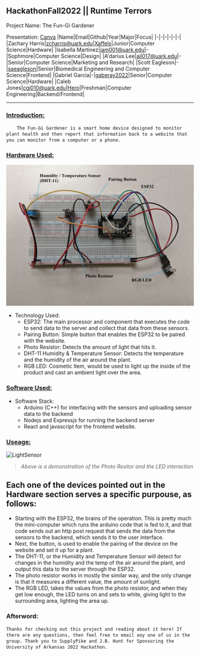 ## HackathonFall2022 || Runtime Terrors
Project Name: The Fun-Gi Gardener

Presentation: [Canva](https://www.canva.com/design/DAFRteE0Yoc/tGnfxx7mYjG8h8xWkU9VTg/view?utm_content=DAFRteE0Yoc&utm_campaign=designshare&utm_medium=link2&utm_source=sharebutton)
|Name|Email|Github|Year|Major|Focus|
|-|-|-|-|-|-|
|Zachary Harris|zcharris@uark.edu|[Xaffels](https://github.com/Xaffels)|Junior|Computer Science|Hardware|
|Isabella Martinez|iam001@uark.edu|-|Sophmore|Computer Science|Design|
|A'darius Lee|ajl017@uark.edu|-|Senior|Computer Science|Marketing and Research|
|Scott Eagleson|-|[saeagleson](https://github.com/saeagleson)|Senior|Biomedical Engineering and Computer Science|Frontend|
|Gabriel Garcia|-|[gaberay2022](https://github.com/gaberay2022)|Senior|Computer Science|Hardware|
|Caleb Jones|cgj010@uark.edu|[Hero](https://github.com/TheHeroBrine422)|Freshman|Computer Engineering|Backend/Frontend|
***
### <u>Introduction:</u>
        The Fun-Gi Gardener is a smart home device designed to monitor plant health and then report that information back to a website that you can monitor from a computer or a phone. 
### <u>Hardware Used:</u>
![Diagram](https://github.com/TheHeroBrine422/HackathonFall2022/blob/main/Resources/ReadmeLabledDiagram.jpg?raw=true)
* Technology Used:
    * ESP32: The main processor and component that executes the code to send data to the server and collect that data from these sensors.
    * Pairing Button: Simple button that enables the ESP32 to be paired with the website.
    * Photo Resistor: Detects the amount of light that hits it.
    * DHT-11 Humidity & Temperature Sensor: Detects the temperature and the humidity of the air around the plant.
    * RGB LED: Cosmetic Item, would be used to light up the inside of the product and cast an ambient light over the area.

### <u>Software Used:</u>
* Software Stack:
    * Arduino (C++) for interfacing with the sensors and uploading sensor data to the backend
    * Nodejs and Expressjs for running the backend server
    * React and javascript for the frontend website.

### <u>Useage:</u>
![LightSensor](https://github.com/TheHeroBrine422/HackathonFall2022/blob/main/Resources/ReadmeSensorAndLightDemo.gif?raw=true)
>*Above is a demonstration of the Photo Resitor and the LED interaction*

Each one of the devices pointed out in the Hardware section serves a specific purpouse, as follows:
---

* Starting with the ESP32, the brains of the operation. This is pretty much the mini-computer which runs the arduino code that is fed to it, and that code sends out an http post request that sends the data from the sensors to the backend, which sends it to the user interface. 
* Next, the button, is used to enable the pairing of the device on the website and set it up for a plant. 
* The DHT-11, or the Humidity and Temperature Sensor will detect for changes in the humidity and the temp of the air around the plant, and output this data to the server through the ESP32. 
* The photo resistor works in mostly the similar way, and the only change is that it measures a different value, the amount of sunlight. 
* The RGB LED, takes the values from the photo resistor, and when they get low enough, the LED turns on and sets to white, giving light to the surrounding area, lighting the area up. 

### Afterword:
    Thanks for checking out this project and reading about it here! If there are any questions, then feel free to email any one of us in the group. Thank you to SupplyPike and J.B. Hunt for Sponsoring the University of Arkansas 2022 Hackathon.
